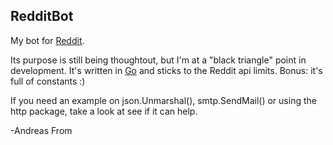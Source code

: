RedditBot
---------
My bot for [Reddit](http://www.reddit.com/).

Its purpose is still being thoughtout, but I'm at a "black triangle" point in
development. It's written in [Go](http://www.golang.org) and sticks to the
Reddit api limits. Bonus: it's full of constants :)

If you need an example on json.Unmarshal(), smtp.SendMail() or using the http
package, take a look at see if it can help.

-Andreas From
